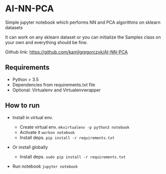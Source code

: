 # AI-NN-PCA
Simple jupyter notebook which performs NN and PCA algorithms on sklearn datasets

It can work on any sklearn dataset or you can initialize the Samples class on your own and everything should be fine.

Github link: https://github.com/kamilgregorczyk/AI-NN-PCA

## Requirements
* Python > 3.5
* Dependencies from requirements.txt file
* Optional: Virtualenv and Virtualenvwrapper

## How to run
* Install in virtual env.
  * Create virtual env. `mkvirtualenv -p python3 notebook`
  * Activate it `workon notebook`
  * Install deps. `pip install -r requirements.txt`
* Or install globally 
  * Install deps. `sudo pip install -r requirements.txt`

* Run notebook `jupyter notebook`
